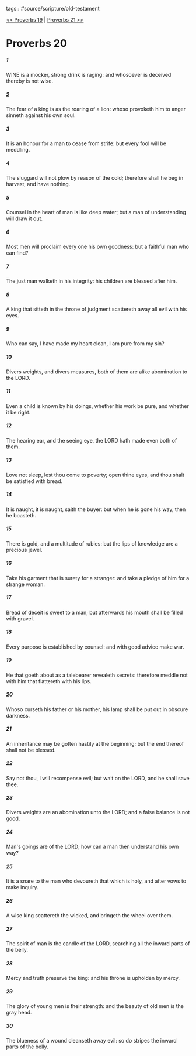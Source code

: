 tags:: #source/scripture/old-testament

[<< Proverbs 19](old-testament/20_Proverbs/Proverbs_19.md) | [Proverbs 21 >>](old-testament/20_Proverbs/Proverbs_21.md)

# Proverbs 20

##### 1

WINE is a mocker, strong drink is raging: and whosoever is deceived thereby is not wise.

##### 2

The fear of a king is as the roaring of a lion: whoso provoketh him to anger sinneth against his own soul.

##### 3

It is an honour for a man to cease from strife: but every fool will be meddling.

##### 4

The sluggard will not plow by reason of the cold; therefore shall he beg in harvest, and have nothing.

##### 5

Counsel in the heart of man is like deep water; but a man of understanding will draw it out.

##### 6

Most men will proclaim every one his own goodness: but a faithful man who can find?

##### 7

The just man walketh in his integrity: his children are blessed after him.

##### 8

A king that sitteth in the throne of judgment scattereth away all evil with his eyes.

##### 9

Who can say, I have made my heart clean, I am pure from my sin?

##### 10

Divers weights, and divers measures, both of them are alike abomination to the LORD.

##### 11

Even a child is known by his doings, whether his work be pure, and whether it be right.

##### 12

The hearing ear, and the seeing eye, the LORD hath made even both of them.

##### 13

Love not sleep, lest thou come to poverty; open thine eyes, and thou shalt be satisfied with bread.

##### 14

It is naught, it is naught, saith the buyer: but when he is gone his way, then he boasteth.

##### 15

There is gold, and a multitude of rubies: but the lips of knowledge are a precious jewel.

##### 16

Take his garment that is surety for a stranger: and take a pledge of him for a strange woman.

##### 17

Bread of deceit is sweet to a man; but afterwards his mouth shall be filled with gravel.

##### 18

Every purpose is established by counsel: and with good advice make war.

##### 19

He that goeth about as a talebearer revealeth secrets: therefore meddle not with him that flattereth with his lips.

##### 20

Whoso curseth his father or his mother, his lamp shall be put out in obscure darkness.

##### 21

An inheritance may be gotten hastily at the beginning; but the end thereof shall not be blessed.

##### 22

Say not thou, I will recompense evil; but wait on the LORD, and he shall save thee.

##### 23

Divers weights are an abomination unto the LORD; and a false balance is not good.

##### 24

Man's goings are of the LORD; how can a man then understand his own way?

##### 25

It is a snare to the man who devoureth that which is holy, and after vows to make inquiry.

##### 26

A wise king scattereth the wicked, and bringeth the wheel over them.

##### 27

The spirit of man is the candle of the LORD, searching all the inward parts of the belly.

##### 28

Mercy and truth preserve the king: and his throne is upholden by mercy.

##### 29

The glory of young men is their strength: and the beauty of old men is the gray head.

##### 30

The blueness of a wound cleanseth away evil: so do stripes the inward parts of the belly.
